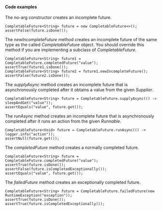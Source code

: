 #### Code examples

The no-arg constructor creates an incomplete future.


```
CompletableFuture<String> future = new CompletableFuture<>();
assertFalse(future.isDone());
```


The _newIncompleteFuture_ method creates an incomplete future of the same type as the called _CompletableFuture_ object. You should override this method if you are implementing a subclass of _CompletableFuture_.


```
CompletableFuture<String> future1 = CompletableFuture.completedFuture("value");
assertTrue(future1.isDone());
CompletableFuture<String> future2 = future1.newIncompleteFuture();
assertFalse(future2.isDone());
```


The _supplyAsync_ method creates an incomplete future that is asynchronously completed after it obtains a value from the given _Supplier_.


```
CompletableFuture<String> future = CompletableFuture.supplyAsync(() -> sleepAndGet("value"));
assertEquals("value", future.get());
```


The _runAsync_ method creates an incomplete future that is asynchronously completed after it runs an action from the given _Runnable_.


```
CompletableFuture<Void> future = CompletableFuture.runAsync(() -> logger.info("action"));
assertNull(future.get());
```


The _completedFuture_ method creates a normally completed future.


```
CompletableFuture<String> future = CompletableFuture.completedFuture("value");
assertTrue(future.isDone());
assertFalse(future.isCompletedExceptionally());
assertEquals("value", future.get());
```


The _failedFuture_ method creates an exceptionally completed future.


```
CompletableFuture<String> future = CompletableFuture.failedFuture(new RuntimeException("exception"));
assertTrue(future.isDone());
assertTrue(future.isCompletedExceptionally());
```
